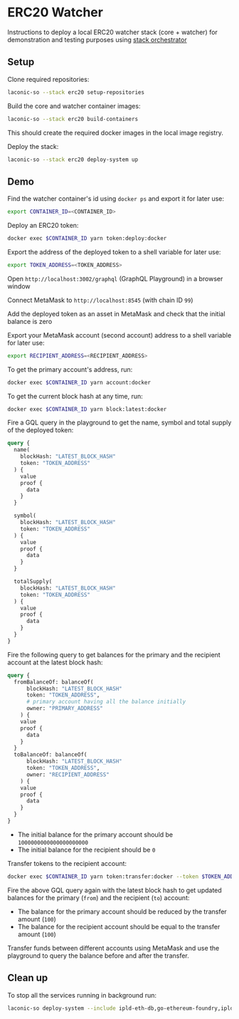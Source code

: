 # ERC20 Watcher

Instructions to deploy a local ERC20 watcher stack (core + watcher) for demonstration and testing purposes using [stack orchestrator](/README.md#install)

## Setup

Clone required repositories:

```bash
laconic-so --stack erc20 setup-repositories
```

Build the core and watcher container images:

```bash
laconic-so --stack erc20 build-containers
```

This should create the required docker images in the local image registry.

Deploy the stack:

```bash
laconic-so --stack erc20 deploy-system up
```

## Demo

Find the watcher container's id using `docker ps` and export it for later use:

```bash
export CONTAINER_ID=<CONTAINER_ID>
```

Deploy an ERC20 token:

```bash
docker exec $CONTAINER_ID yarn token:deploy:docker
```

Export the address of the deployed token to a shell variable for later use:

```bash
export TOKEN_ADDRESS=<TOKEN_ADDRESS>
```

Open `http://localhost:3002/graphql` (GraphQL Playground) in a browser window

Connect MetaMask to `http://localhost:8545` (with chain ID `99`)

Add the deployed token as an asset in MetaMask and check that the initial balance is zero

Export your MetaMask account (second account) address to a shell variable for later use:

```bash
export RECIPIENT_ADDRESS=<RECIPIENT_ADDRESS>
```

To get the primary account's address, run:

```bash
docker exec $CONTAINER_ID yarn account:docker
```

To get the current block hash at any time, run:

```bash
docker exec $CONTAINER_ID yarn block:latest:docker
```

Fire a GQL query in the playground to get the name, symbol and total supply of the deployed token:

```graphql
query {
  name(
    blockHash: "LATEST_BLOCK_HASH"
    token: "TOKEN_ADDRESS"
  ) {
    value
    proof {
      data
    }
  }

  symbol(
    blockHash: "LATEST_BLOCK_HASH"
    token: "TOKEN_ADDRESS"
  ) {
    value
    proof {
      data
    }
  }

  totalSupply(
    blockHash: "LATEST_BLOCK_HASH"
    token: "TOKEN_ADDRESS"
  ) {
    value
    proof {
      data
    }
  }
}
```

Fire the following query to get balances for the primary and the recipient account at the latest block hash:

```graphql
query {
  fromBalanceOf: balanceOf(
      blockHash: "LATEST_BLOCK_HASH"
      token: "TOKEN_ADDRESS",
      # primary account having all the balance initially
      owner: "PRIMARY_ADDRESS"
    ) {
    value
    proof {
      data
    }
  }
  toBalanceOf: balanceOf(
      blockHash: "LATEST_BLOCK_HASH"
      token: "TOKEN_ADDRESS",
      owner: "RECIPIENT_ADDRESS"
    ) {
    value
    proof {
      data
    }
  }
}
```

- The initial balance for the primary account should be `1000000000000000000000`
- The initial balance for the recipient should be `0`

Transfer tokens to the recipient account:

```bash
docker exec $CONTAINER_ID yarn token:transfer:docker --token $TOKEN_ADDRESS --to $RECIPIENT_ADDRESS --amount 100
```

Fire the above GQL query again with the latest block hash to get updated balances for the primary (`from`) and the recipient (`to`) account:

- The balance for the primary account should be reduced by the transfer amount (`100`)
- The balance for the recipient account should be equal to the transfer amount (`100`)

Transfer funds between different accounts using MetaMask and use the playground to query the balance before and after the transfer.

## Clean up

To stop all the services running in background run:

```bash
laconic-so deploy-system --include ipld-eth-db,go-ethereum-foundry,ipld-eth-server,watcher-erc20 down
```
